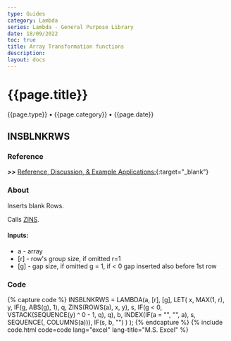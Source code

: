 ```yaml
---
type: Guides
category: Lambda
series: Lambda - General Purpose Library
date: 18/09/2022
toc: true
title: Array Transformation functions
description: 
layout: docs
---
```


# {{page.title}}
<time class="metadata" style="text-alstyleign:left"> {{page.type}} • {{page.category}} • {{page.date}}</time>

## INSBLNKRWS

### Reference

***>>*** [Reference, Discussion, & Example Applications:](https://www.mrexcel.com/board/threads/insrws.1217485/){:target="_blank"}

### About

Inserts blank Rows. 

Calls [ZINS](../lambda-library/lambda-zins.html).

#### Inputs:

   - a - array
   - [r] - row's group size, if omitted r=1
   - [g] - gap size, if omitted g = 1, if < 0 gap inserted also before 1st row

### Code

{% capture code %}
INSBLNKRWS = LAMBDA(a, [r], [g],
    LET(
        x, MAX(1, r),
        y, IF(g, ABS(g), 1),
        q, ZINS(ROWS(a), x, y),
        s, IF(g < 0, VSTACK(SEQUENCE(y) ^ 0 - 1, q), q),
        b, INDEX(IF(a = "", "", a), s, SEQUENCE(, COLUMNS(a))),
        IF(s, b, "")
    )
);
{% endcapture %}
{% include code.html code=code lang="excel" lang-title="M.S. Excel" %}